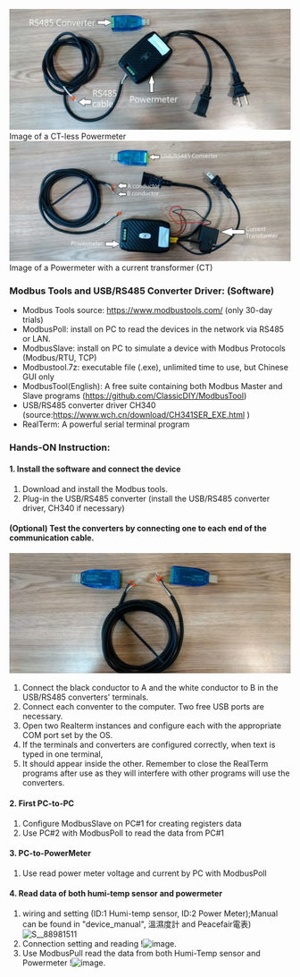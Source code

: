 ![Alt text](https://github.com/iiotntust/1121modbus/blob/main/DSC_0386.JPG)
Image of a CT-less Powermeter
![Alt text](https://github.com/iiotntust/1121modbus/blob/main/DSC_0387.JPG)
Image of a Powermeter with a current transformer (CT)

### Modbus Tools and USB/RS485 Converter Driver: (Software)
* Modbus Tools source: https://www.modbustools.com/ (only 30-day trials)
* ModbusPoll: install on PC to read the devices in the network via RS485 or LAN.
* ModbusSlave: install on PC to simulate a device with Modbus Protocols (Modbus/RTU, TCP)
* Modbustool.7z: executable file (.exe), unlimited time to use, but Chinese GUI only
* ModbusTool(English): A free suite containing both Modbus Master and Slave programs (https://github.com/ClassicDIY/ModbusTool)
* USB/RS485 converter driver CH340 (source:https://www.wch.cn/download/CH341SER_EXE.html )
* RealTerm: A powerful serial terminal program
### Hands-ON Instruction: 
#### 1. Install the software and connect the device
1. Download and install the Modbus tools.
2. Plug-in the USB/RS485 converter (install the USB/RS485 converter driver, CH340 if necessary)
#### (Optional) Test the converters by connecting one to each end of the communication cable.
![Alt text](https://github.com/iiotntust/1121modbus/blob/main/DSC_0388.JPG)
1. Connect the black conductor to A and the white conductor to B in the USB/RS485 converters' terminals.
2. Connect each conventer to the computer. Two free USB ports are necessary.
3. Open two Realterm instances and configure each with the appropriate COM port set by the OS.
4. If the terminals and converters are configured correctly, when text is typed in one terminal,
5. It should appear inside the other. Remember to close the RealTerm programs after use as they will interfere with other programs will use the converters.
#### 2. First PC-to-PC
1. Configure ModbusSlave on PC#1 for creating registers data
2. Use PC#2 with ModbusPoll to read the data from PC#1
#### 3. PC-to-PowerMeter
1. Use read power meter voltage and current by PC with ModbusPoll
#### 4. Read data of both humi-temp sensor and powermeter
1. wiring and setting (ID:1 Humi-temp sensor, ID:2 Power Meter);Manual can be found in "device_manual", 溫濕度計 and Peacefair電表)
![S__88981511](https://github.com/iiotntust/1121modbus/assets/56021651/3f29d30f-97e3-4a5a-bf7d-8fee5a503cb7)
2. Connection setting and reading 
!<img width="315" alt="image" src="https://github.com/iiotntust/1121modbus/assets/56021651/05386cf5-e2be-4fa9-bdc4-28c1c59fbddc">.
3. Use ModbusPull read the data from both Humi-Temp sensor and Powermeter
!<img width="610" alt="image" src="https://github.com/iiotntust/1121modbus/assets/56021651/a6ed6a19-ab37-4838-aa27-eb7162716de0">.


